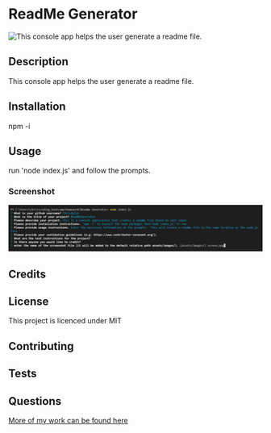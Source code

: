 
    
# ReadMe Generator

![This console app helps the user generate a readme file.](https://img.shields.io/badge/license-MIT-blue.svg)
    
## Description
    
This console app helps the user generate a readme file.

## Installation
    
npm -i
    
## Usage
    
run 'node index.js' and follow the prompts.
    
### Screenshot
        
![alt screen.png](assets/images/screen.png)
    
## Credits


    
## License
    
This project is licenced under MIT
    
    
## Contributing
    


## Tests
    


## Questions

[More of my work can be found here](https://github.com/ChrisAylen)
    
